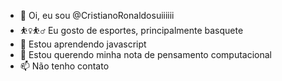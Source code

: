 - 👋 Oi, eu sou @CristianoRonaldosuiiiiii
- ⛹️‍♀️⛹️‍♂️ Eu gosto de esportes, principalmente basquete
- 🌱 Estou aprendendo javascript
- 💞️ Estou querendo minha nota de pensamento computacional
- 📫 Não tenho contato

<!---
CristianoRonaldosuiiiiii/CristianoRonaldosuiiiiii is a ✨ special ✨ repository because its `README.md` (this file) appears on your GitHub profile.
You can click the Preview link to take a look at your changes.
--->
